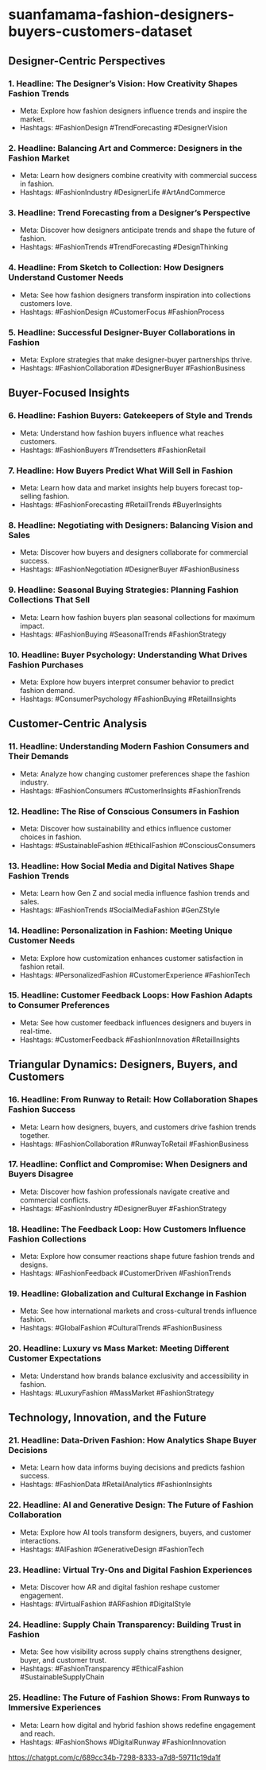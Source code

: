 # suanfamama-fashion-designers-buyers-customers-dataset
## Designer-Centric Perspectives
### 1. Headline: The Designer’s Vision: How Creativity Shapes Fashion Trends
* Meta: Explore how fashion designers influence trends and inspire the market.
* Hashtags: #FashionDesign #TrendForecasting #DesignerVision

### 2. Headline: Balancing Art and Commerce: Designers in the Fashion Market
* Meta: Learn how designers combine creativity with commercial success in fashion.
* Hashtags: #FashionIndustry #DesignerLife #ArtAndCommerce

### 3. Headline: Trend Forecasting from a Designer’s Perspective
* Meta: Discover how designers anticipate trends and shape the future of fashion.
* Hashtags: #FashionTrends #TrendForecasting #DesignThinking

### 4. Headline: From Sketch to Collection: How Designers Understand Customer Needs
* Meta: See how fashion designers transform inspiration into collections customers love.
* Hashtags: #FashionDesign #CustomerFocus #FashionProcess

### 5. Headline: Successful Designer-Buyer Collaborations in Fashion
* Meta: Explore strategies that make designer-buyer partnerships thrive.
* Hashtags: #FashionCollaboration #DesignerBuyer #FashionBusiness

## Buyer-Focused Insights
### 6. Headline: Fashion Buyers: Gatekeepers of Style and Trends
* Meta: Understand how fashion buyers influence what reaches customers.
* Hashtags: #FashionBuyers #Trendsetters #FashionRetail

### 7. Headline: How Buyers Predict What Will Sell in Fashion
* Meta: Learn how data and market insights help buyers forecast top-selling fashion.
* Hashtags: #FashionForecasting #RetailTrends #BuyerInsights

### 8. Headline: Negotiating with Designers: Balancing Vision and Sales
* Meta: Discover how buyers and designers collaborate for commercial success.
* Hashtags: #FashionNegotiation #DesignerBuyer #FashionBusiness

### 9. Headline: Seasonal Buying Strategies: Planning Fashion Collections That Sell
* Meta: Learn how fashion buyers plan seasonal collections for maximum impact.
* Hashtags: #FashionBuying #SeasonalTrends #FashionStrategy

### 10. Headline: Buyer Psychology: Understanding What Drives Fashion Purchases
* Meta: Explore how buyers interpret consumer behavior to predict fashion demand.
* Hashtags: #ConsumerPsychology #FashionBuying #RetailInsights

## Customer-Centric Analysis
### 11. Headline: Understanding Modern Fashion Consumers and Their Demands
* Meta: Analyze how changing customer preferences shape the fashion industry.
* Hashtags: #FashionConsumers #CustomerInsights #FashionTrends

### 12. Headline: The Rise of Conscious Consumers in Fashion
* Meta: Discover how sustainability and ethics influence customer choices in fashion.
* Hashtags: #SustainableFashion #EthicalFashion #ConsciousConsumers

### 13. Headline: How Social Media and Digital Natives Shape Fashion Trends
* Meta: Learn how Gen Z and social media influence fashion trends and sales.
* Hashtags: #FashionTrends #SocialMediaFashion #GenZStyle

### 14. Headline: Personalization in Fashion: Meeting Unique Customer Needs
* Meta: Explore how customization enhances customer satisfaction in fashion retail.
* Hashtags: #PersonalizedFashion #CustomerExperience #FashionTech

### 15. Headline: Customer Feedback Loops: How Fashion Adapts to Consumer Preferences
* Meta: See how customer feedback influences designers and buyers in real-time.
* Hashtags: #CustomerFeedback #FashionInnovation #RetailInsights

## Triangular Dynamics: Designers, Buyers, and Customers
### 16. Headline: From Runway to Retail: How Collaboration Shapes Fashion Success
* Meta: Learn how designers, buyers, and customers drive fashion trends together.
* Hashtags: #FashionCollaboration #RunwayToRetail #FashionBusiness

### 17. Headline: Conflict and Compromise: When Designers and Buyers Disagree
* Meta: Discover how fashion professionals navigate creative and commercial conflicts.
* Hashtags: #FashionIndustry #DesignerBuyer #FashionStrategy

### 18. Headline: The Feedback Loop: How Customers Influence Fashion Collections
* Meta: Explore how consumer reactions shape future fashion trends and designs.
* Hashtags: #FashionFeedback #CustomerDriven #FashionTrends

### 19. Headline: Globalization and Cultural Exchange in Fashion
* Meta: See how international markets and cross-cultural trends influence fashion.
* Hashtags: #GlobalFashion #CulturalTrends #FashionBusiness

### 20. Headline: Luxury vs Mass Market: Meeting Different Customer Expectations
* Meta: Understand how brands balance exclusivity and accessibility in fashion.
* Hashtags: #LuxuryFashion #MassMarket #FashionStrategy

## Technology, Innovation, and the Future
### 21. Headline: Data-Driven Fashion: How Analytics Shape Buyer Decisions
* Meta: Learn how data informs buying decisions and predicts fashion success.
* Hashtags: #FashionData #RetailAnalytics #FashionInsights

### 22. Headline: AI and Generative Design: The Future of Fashion Collaboration
* Meta: Explore how AI tools transform designers, buyers, and customer interactions.
* Hashtags: #AIFashion #GenerativeDesign #FashionTech

### 23. Headline: Virtual Try-Ons and Digital Fashion Experiences
* Meta: Discover how AR and digital fashion reshape customer engagement.
* Hashtags: #VirtualFashion #ARFashion #DigitalStyle

### 24. Headline: Supply Chain Transparency: Building Trust in Fashion
* Meta: See how visibility across supply chains strengthens designer, buyer, and customer trust.
* Hashtags: #FashionTransparency #EthicalFashion #SustainableSupplyChain

### 25. Headline: The Future of Fashion Shows: From Runways to Immersive Experiences
* Meta: Learn how digital and hybrid fashion shows redefine engagement and reach.
* Hashtags: #FashionShows #DigitalRunway #FashionInnovation

https://chatgpt.com/c/689cc34b-7298-8333-a7d8-59711c19da1f